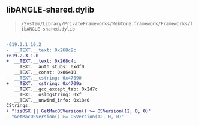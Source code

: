 ## libANGLE-shared.dylib

> `/System/Library/PrivateFrameworks/WebCore.framework/Frameworks/libANGLE-shared.dylib`

```diff

-619.2.1.10.2
-  __TEXT.__text: 0x268c9c
+619.2.3.1.0
+  __TEXT.__text: 0x268c4c
   __TEXT.__auth_stubs: 0xdf0
   __TEXT.__const: 0x86410
-  __TEXT.__cstring: 0x47090
+  __TEXT.__cstring: 0x4709a
   __TEXT.__gcc_except_tab: 0x2d7c
   __TEXT.__oslogstring: 0xf
   __TEXT.__unwind_info: 0x18e0
CStrings:
+ "!isOSX || GetMacOSVersion() >= OSVersion(12, 0, 0)"
- "GetMacOSVersion() >= OSVersion(12, 0, 0)"

```

